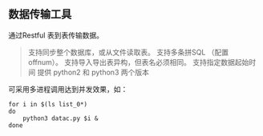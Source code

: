 ## 数据传输工具
通过Restful 表到表传输数据。

> 支持同步整个数据库，或从文件读取表。
> 支持多条拼SQL （配置 offnum）。
> 支持导入导出表异构，但表名必须相同。
> 支持指定数据起始时间
> 提供 python2 和 python3 两个版本

可采用多进程调用达到并发效果，如：
```shell
for i in $(ls list_0*)
do 
    python3 datac.py $i & 
done

```